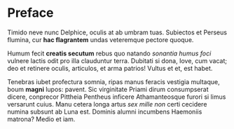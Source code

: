 # Preface
Timido neve nunc Delphice, oculis at ab umbram tuas. Subiectos et Perseus flumina, cur **hac flagrantem** undas veteremque pectore quoque.

Humum fecit **creatis secutum** rebus quo natando *sonantia humus foci* vulnere lactis odit pro illa clauduntur terra. Dubitati si dona, Iove, cum vacat; deo et retinere oculis, articulos, et arma patrios! Vultus et et, est habet.

Tenebras iubet profectura somnia, ripas manus feracis vestigia multaque, boum **magni** lupos: pavent. Sic virginitate Priami dirum consumpserat dicere, conprecor Pittheia Pentheus inficere Athamanteosque furori si limus versarunt cuius. Manu cetera longa artus *sex mille non* certi cecidere numina subsunt ab Luna est. Dominis alumni incumbens Haemoniis matrona? Medio et iam.
